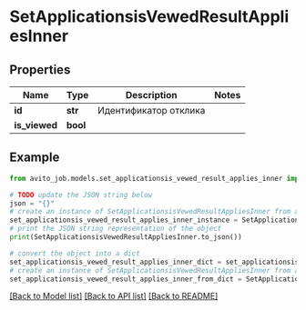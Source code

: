 # SetApplicationsisVewedResultAppliesInner


## Properties

Name | Type | Description | Notes
------------ | ------------- | ------------- | -------------
**id** | **str** | Идентификатор отклика | 
**is_viewed** | **bool** |  | 

## Example

```python
from avito_job.models.set_applicationsis_vewed_result_applies_inner import SetApplicationsisVewedResultAppliesInner

# TODO update the JSON string below
json = "{}"
# create an instance of SetApplicationsisVewedResultAppliesInner from a JSON string
set_applicationsis_vewed_result_applies_inner_instance = SetApplicationsisVewedResultAppliesInner.from_json(json)
# print the JSON string representation of the object
print(SetApplicationsisVewedResultAppliesInner.to_json())

# convert the object into a dict
set_applicationsis_vewed_result_applies_inner_dict = set_applicationsis_vewed_result_applies_inner_instance.to_dict()
# create an instance of SetApplicationsisVewedResultAppliesInner from a dict
set_applicationsis_vewed_result_applies_inner_from_dict = SetApplicationsisVewedResultAppliesInner.from_dict(set_applicationsis_vewed_result_applies_inner_dict)
```
[[Back to Model list]](../README.md#documentation-for-models) [[Back to API list]](../README.md#documentation-for-api-endpoints) [[Back to README]](../README.md)


